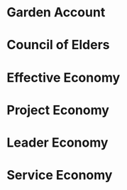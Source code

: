 # Garden Account
# Council of Elders
# Effective Economy
# Project Economy
# Leader Economy
# Service Economy
<!--stackedit_data:
eyJoaXN0b3J5IjpbMTI0Nzg1NTg5MywxNjk4MDYxOTgxLC0yMD
g4NzQ2NjEyLDczMDk5ODExNl19
-->